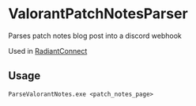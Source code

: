 # ValorantPatchNotesParser
Parses patch notes blog post into a discord webhook

Used in [RadiantConnect](https://github.com/RadiantConnect)

## Usage
```
ParseValorantNotes.exe <patch_notes_page>
```

